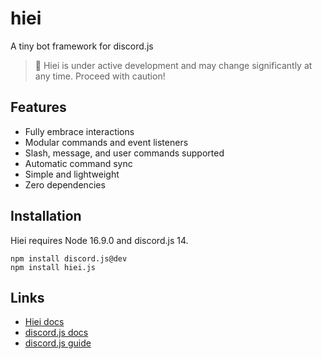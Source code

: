 # hiei
A tiny bot framework for discord.js

> 🐉 Hiei is under active development and may change significantly at any time. Proceed with caution!

## Features
- Fully embrace interactions
- Modular commands and event listeners
- Slash, message, and user commands supported
- Automatic command sync
- Simple and lightweight
- Zero dependencies

## Installation
Hiei requires Node 16.9.0 and discord.js 14.

```
npm install discord.js@dev
npm install hiei.js
```

## Links
- [Hiei docs](https://hiei.pages.dev)
- [discord.js docs](https://discord.js.org)
- [discord.js guide](https://discordjs.guide)
